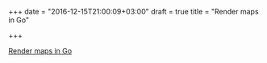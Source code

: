 +++
date = "2016-12-15T21:00:09+03:00"
draft = true
title = "Render maps in Go"

+++

<p><a href="https://github.com/fogleman/maps">Render maps in Go</a></p>
